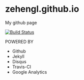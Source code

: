 # zehengl.github.io

My github page

[![Build Status](https://travis-ci.org/zehengl/zehengl.github.io.svg?branch=master)](https://travis-ci.org/zehengl/zehengl.github.io)

POWERED BY

* Github
* Jekyll
* Disqus
* Travis-CI
* Google Analytics
